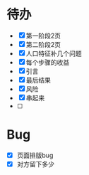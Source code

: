# 待办

- [x] 第一阶段2页
- [x] 第二阶段2页
- [x] 人口特征补几个问题
- [x] 每个步骤的收益
- [x] 引言
- [x] 最后结果
- [x] 风险
- [x] 串起来
- [ ]

# Bug
- [x] 页面排版bug
- [x] 对方留下多少
